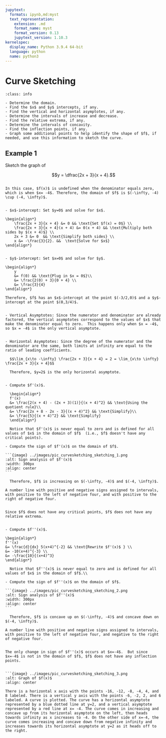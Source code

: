 ```yaml
---
jupytext:
  formats: ipynb,md:myst
  text_representation:
    extension: .md
    format_name: myst
    format_version: 0.13
    jupytext_version: 1.10.3
kernelspec:
  display_name: Python 3.9.4 64-bit
  language: python
  name: python3
---
```

# Curve Sketching


```{admonition} Drawing the graph of $y=f(x)$
:class: info

- Determine the domain.
- Find the $x$ and $y$ intercepts, if any.
- Find the vertical and horizontal asymptotes, if any.
- Determine the intervals of increase and decrease.
- Find the relative extrema, if any.
- Determine the intervals of concavity.
- Find the inflection points, if any.
- Graph some additional points to help identify the shape of $f$, if needed, and use this information to sketch the curve.
```


## Example 1

Sketch the graph of 

$$y = \dfrac{2x + 3}{x + 4}.$$



```{dropdown} **Step 1:**  Determine the domain.

In this case, $f(x)$ is undefined when the denominator equals zero, which is when $x= -4$. Therefore, the domain of $f$ is $(-\infty, -4) \cup (-4, \infty)$.
```


```{dropdown} **Step 2:** Find the $x$ and $y$ intercepts, if any.

- $x$-intercept: Set $y=0$ and solve for $x$.

\begin{align*}
    \frac{2x + 3}{x + 4} &= 0 && \text{Set $f(x) = 0$} \\
    \frac{2x + 3}{x + 4}(x + 4) &= 0(x + 4) && \text{Multiply both sides by $(x + 4)$} \\
    2x + 3 &= 0  && \text{Simplify both sides} \\
    x &= -\frac{3}{2}. &&  \text{Solve for $x$}
\end{align*}


- $y$-intercept: Set $x=0$ and solve for $y$.

\begin{align*}
    y 
    &= f(0) && \text{Plug in $x = 0$}\\
    &= \frac{2(0) + 3}{0 + 4} \\
    &= \frac{3}{4}
\end{align*}

Therefore, $f$ has an $x$-intercept at the point $(-3/2,0)$ and a $y$-intercept at the point $(0,3/4)$.
```


```{dropdown} **Step 3:** Find the vertical and horizontal asymptotes, if any.

- Vertical Asymptotes: Since the numerator and denominator are already factored, the vertical asymptotes correspond to the values of $x$ that make the denominator equal to zero.  This happens only when $x = -4$, so $x = -4$ is the only vertical asymptote.


- Horizontal Asymptotes: Since the degree of the numerator and the denominator are the same, both limits at infinity are equal to the ratio of leading coefficients.

  $$\lim_{x\to -\infty} \frac{2x + 3}{x + 4} = 2 = \lim_{x\to \infty} \frac{2x + 3}{x + 4}$$

  Therefore, $y=2$ is the only horizontal asymptote.
```


````{dropdown} **Step 4:** Determine the intervals of increase and decrease.

- Compute $f'(x)$.

  \begin{align*}
  f'(x) 
  &= \frac{2(x + 4) - (2x + 3)(1)}{(x + 4)^2} && \text{Using the   quotient rule}\\
  &= \frac{2x + 8 - 2x - 3}{(x + 4)^2} && \text{Simplify}\\
  &= \frac{5}{(x + 4)^2} && \text{Simplify} 
  \end{align*}
  
  Notice that $f'(x)$ is never equal to zero and is defined for all values of $x$ in the domain of $f$  (i.e., $f$ doesn't have any critical points).

- Compute the sign of $f'(x)$ on the domain of $f$.

```{image} ../images/pic_curvesketching_sketching_1.png
:alt: Sign analysis of $f'(x)$
:width: 300px
:align: center
```

  Therefore, $f$ is increasing on $(-\infty, -4)$ and $(-4, \infty)$.
````
```{dropdown} Long Text Description
A number line with positive and negative signs assigned to intervals, with positive to the left of negative four, and with positive to the right of negative four.
```

```{dropdown} **Step 5:** Find the relative extrema, if any.

Since $f$ does not have any critical points, $f$ does not have any relative extrema.
```


````{dropdown} **Step 6:** Determine the intervals of concavity.

- Compute $f''(x)$.

\begin{align*}
f''(x) 
&= \frac{d}{dx} 5(x+4)^{-2} && \text{Rewrite $f'(x)$ } \\
&= -10(x+4)^{-3} \\
&= -\frac{10}{(x+4)^3}
\end{align*}

  Notice that $f''(x)$ is never equal to zero and is defined for all values of $x$ in the domain of $f$.\\

- Compute the sign of $f''(x)$ on the domain of $f$.

```{image} ../images/pic_curvesketching_sketching_2.png
:alt: Sign analysis of $f''(x)$
:width: 300px
:align: center
```

  Therefore, $f$ is concave up on $(-\infty, -4)$ and concave down on $(-4, \infty)$.  
````
```{dropdown} Long Text Description
A number line with positive and negative signs assigned to intervals, with positive to the left of negative four, and negative to the right of negative four.
```

```{dropdown} **Step 7:** Find the inflection points, if any.

The only change in sign of $f''(x)$ occurs at $x=-4$.  But since $x=-4$ is not in the domain of $f$, $f$ does not have any inflection points.
```


```{dropdown} **Step 8:** Use the information gathered to sketch the function.

```{image} ../images/pic_curvesketching_sketching_3.png
:alt: Graph of $f(x)$
:align: center
```
```{dropdown} Long Text Description
There is a horizontal x axis with the points -16, -12, -8, -4, 4, and 8 labeled. There is a vertical y axis with the points -6, -2, 2, and 6 labeled. A curve is plotted. The curve has a horizontal asymptote represented by a blue dotted line at y=2, and a vertical asymptote represented by a red line at x= -4. The curve comes in increasing and concave up from its horizontal asymptote on the left, then heads towards infinity as x increases to -4. On the other side of x=-4, the curve comes increasing and concave down from negative infinity and increases towards its horizontal asymptote at y=2 as it heads off to the right.
```